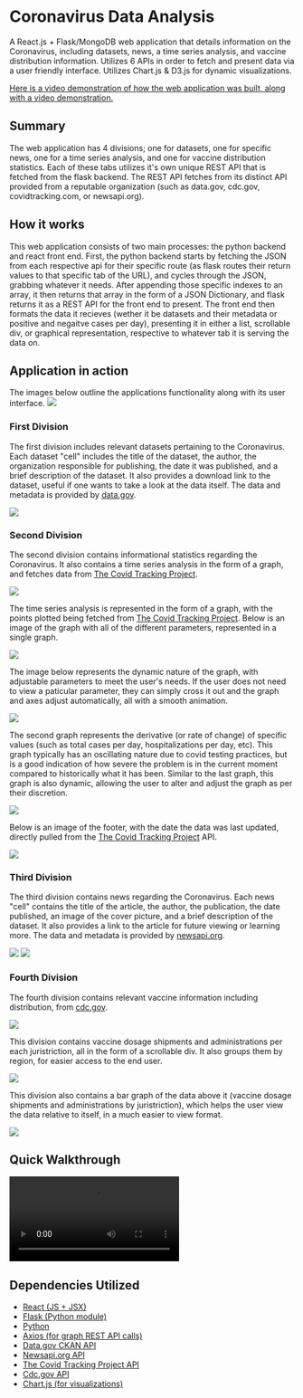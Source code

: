 # Coronavirus Data Analysis
A React.js + Flask/MongoDB web application that details information on the Coronavirus, including datasets, news, a time series analysis, and vaccine distribution information. Utilizes 6 APIs in order to fetch and present data via a user friendly interface. Utilizes Chart.js & D3.js for dynamic visualizations.

[Here is a video demonstration of how the web application was built, along with a video demonstration.](https://www.youtube.com/watch?v=gNQbEUpEygU)

## Summary
The web application has 4 divisions; one for datasets, one for specific news, one for a time series analysis, and one for vaccine distribution statistics. Each of these tabs utilizes it's own unique REST API that is fetched from the flask backend. The REST API fetches from its distinct API provided from a reputable organization (such as data.gov, cdc.gov, covidtracking.com, or newsapi.org).

## How it works
This web application consists of two main processes: the python backend and react front end. First, the python backend starts by fetching the JSON from each respective api for their specific route (as flask routes their return values to that specific tab of the URL), and cycles through the JSON, grabbing whatever it needs. After appending those specific indexes to an array, it then returns that array in the form of a JSON Dictionary, and flask returns it as a REST API for the front end to present. The front end then formats the data it recieves (wether it be datasets and their metadata or positive and negaitve cases per day), presenting it in either a list, scrollable div, or graphical representation, respective to whatever tab it is serving the data on. 

## Application in action
The images below outline the applications functionality along with its user interface.
![](img/img11.png)

### First Division
The first division includes relevant datasets pertaining to the Coronavirus. Each dataset "cell" includes the title of the dataset, the author, the organization responsible for publishing, the date it was published, and a brief description of the dataset. It also provides a download link to the dataset, useful if one wants to take a look at the data itself. The data and metadata is provided by [data.gov](https://data.gov).

![](img/img10.png)

### Second Division
The second division contains informational statistics regarding the Coronavirus. It also contains a time series analysis in the form of a graph, and fetches data from [The Covid Tracking Project](https://covidtracking.com).

![](img/Time.PNG)

The time series analysis is represented in the form of a graph, with the points plotted being fetched from [The Covid Tracking Project](https://covidtracking.com). Below is an image of the graph with all of the different parameters, represented in a single graph.

![](img/Graph.PNG)

The image below represents the dynamic nature of the graph, with adjustable parameters to meet the user's needs. If the user does not need to view a paticular parameter, they can simply cross it out and the graph and axes adjust automatically, all with a smooth animation.

![](img/Graph2.PNG)

The second graph represents the derivative (or rate of change) of specific values (such as total cases per day, hospitalizations per day, etc). This graph typically has an oscillating nature due to covid testing practices, but is a good indication of how severe the problem is in the current moment compared to historically what it has been. Similar to the last graph, this graph is also dynamic, allowing the user to alter and adjust the graph as per their discretion. 

![](img/Derivative.PNG)

Below is an image of the footer, with the date the data was last updated, directly pulled from the [The Covid Tracking Project](https://covidtracking.com) API.

![](img/Refresh.PNG)

### Third Division
The third division contains news regarding the Coronavirus. Each news "cell" contains the title of the article, the author, the publication, the date published, an image of the cover picture, and a brief description of the dataset. It also provides a link to the article for future viewing or learning more. The data and metadata is provided by [newsapi.org](https://newsapi.org).

![](img/img5.png)
![](img/img4.png)

### Fourth Division
The fourth division contains relevant vaccine information including distribution, from [cdc.gov](https://cdc.gov). 

![](img/img3.png)

This division contains vaccine dosage shipments and administrations per each juristriction, all in the form of a scrollable div. It also groups them by region, for easier access to the end user.

![](img/img2.png)

This division also contains a bar graph of the data above it (vaccine dosage shipments and administrations by juristriction), which helps the user view the data relative to itself, in a much easier to view format. 

![](img/img1.png)

## Quick Walkthrough
![](https://user-images.githubusercontent.com/62070812/118408273-df9b4300-b652-11eb-90bf-3b0b41e47fd2.mov)



## Dependencies Utilized
- [React (JS + JSX)](https://reactjs.org)
- [Flask (Python module)](https://flask.palletsprojects.com/en/1.1.x/)
- [Python](https://www.python.org)
- [Axios (for graph REST API calls)](https://www.npmjs.com/package/axios)
- [Data.gov CKAN API](https://data.gov)
- [Newsapi.org API](https://newsapi.org)
- [The Covid Tracking Project API](https://covidtracking.com)
- [Cdc.gov API](https://cdc.gov)
- [Chart.js (for visualizations)](https://www.chartjs.org)
